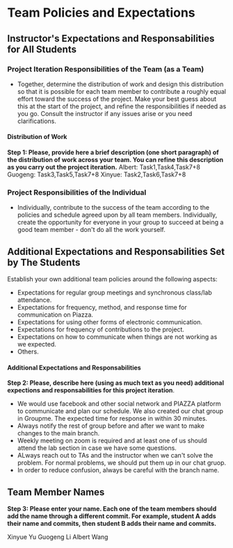 # Team Policies and Expectations

## Instructor's Expectations and Responsabilities for All Students

### Project Iteration Responsibilities of the Team (as a Team)
* Together, determine the distribution of work and design this distribution so that it is possible for each team member to contribute a roughly equal effort toward the success of the project. Make your best guess about this at the start of the project, and refine the responsibilities if needed as you go. Consult the instructor if any issues arise or you need clarifications.

#### Distribution of Work
**Step 1: Please, provide here a brief description (one short paragraph) of the distribution of work across your team. You can refine this description as you carry out the project iteration.**
Albert: Task1,Task4,Task7+8
Guogeng: Task3,Task5,Task7+8
Xinyue: Task2,Task6,Task7+8

### Project Responsibilities of the Individual
* Individually, contribute to the success of the team according to the policies and schedule agreed upon by all team members. Individually, create the opportunity for everyone in your group to succeed at being a good team member - don't do all the work yourself.

## Additional Expectations and Responsabilities Set by The Students
Establish your own additional team policies around the following aspects:

* Expectations for regular group meetings and synchronous class/lab attendance.
* Expectations for frequency, method, and response time for communication on Piazza.
* Expectations for using other forms of electronic communication.
* Expectations for frequency of contributions to the project.
* Expectations on how to communicate when things are not working as we expected.
* Others.

#### Additional Expectations and Responsabilities
**Step 2: Please, describe here (using as much text as you need) additional expections and responsabilities for this project iteration**.
* We would use facebook and other social network and PIAZZA platform to communicate and plan our schedule. We also created our chat group in Groupme. The expected time for response in within 30 minutes.
* Always notify the rest of group before and after we want to make changes to the main branch.
* Weekly meeting on zoom is required and at least one of us should attend the lab section in case we have some questions.
* ALways reach out to TAs and the instructor when we can't solve the problem. For normal problems, we should put them up in our chat gruop.
* In order to reduce confusion, always be careful with the branch name.

## Team Member Names
**Step 3: Please enter your name. Each one of the team members should add the name through a different commit. For example, student A adds their name and commits, then student B adds their name and commits.**

Xinyue Yu
Guogeng Li
Albert Wang